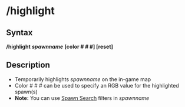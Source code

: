 # /highlight

## Syntax

**/highlight** _**spawnname**_ **\[color \# \# \#\] \[reset\]**

## Description

* Temporarily highlights _spawnname_ on the in-game map
* Color \# \# \# can be used to specify an RGB value for the highlighted spawn\(s\)
* **Note:** You can use [Spawn Search](../../../general-information/spawn-search.md) filters in _spawnname_


